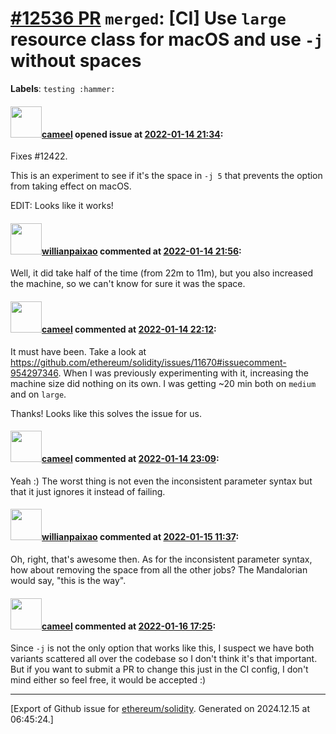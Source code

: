 # [\#12536 PR](https://github.com/ethereum/solidity/pull/12536) `merged`: [CI] Use `large` resource class for macOS and use `-j` without spaces
**Labels**: `testing :hammer:`


#### <img src="https://avatars.githubusercontent.com/u/137030?v=4" width="50">[cameel](https://github.com/cameel) opened issue at [2022-01-14 21:34](https://github.com/ethereum/solidity/pull/12536):

Fixes #12422.

This is an experiment to see if it's the space in `-j 5` that prevents the option from taking effect on macOS.

EDIT: Looks like it works!

#### <img src="https://avatars.githubusercontent.com/u/201236?u=efb457efc42d282fcc992c65d3c48a343cc49d27&v=4" width="50">[willianpaixao](https://github.com/willianpaixao) commented at [2022-01-14 21:56](https://github.com/ethereum/solidity/pull/12536#issuecomment-1013500425):

Well, it did take half of the time (from 22m to 11m), but you also increased the machine, so we can't know for sure it was the space.

#### <img src="https://avatars.githubusercontent.com/u/137030?v=4" width="50">[cameel](https://github.com/cameel) commented at [2022-01-14 22:12](https://github.com/ethereum/solidity/pull/12536#issuecomment-1013508220):

It must have been. Take a look at https://github.com/ethereum/solidity/issues/11670#issuecomment-954297346. When I was previously experimenting with it, increasing the machine size did nothing on its own. I was getting ~20 min both on `medium` and on `large`.

Thanks! Looks like this solves the issue for us.

#### <img src="https://avatars.githubusercontent.com/u/137030?v=4" width="50">[cameel](https://github.com/cameel) commented at [2022-01-14 23:09](https://github.com/ethereum/solidity/pull/12536#issuecomment-1013533684):

Yeah :) The worst thing is not even the inconsistent parameter syntax but that it just ignores it instead of failing.

#### <img src="https://avatars.githubusercontent.com/u/201236?u=efb457efc42d282fcc992c65d3c48a343cc49d27&v=4" width="50">[willianpaixao](https://github.com/willianpaixao) commented at [2022-01-15 11:37](https://github.com/ethereum/solidity/pull/12536#issuecomment-1013666919):

Oh, right, that's awesome then.
As for the  inconsistent parameter syntax, how about removing the space from all the other jobs?
The Mandalorian would say, "this is the way".

#### <img src="https://avatars.githubusercontent.com/u/137030?v=4" width="50">[cameel](https://github.com/cameel) commented at [2022-01-16 17:25](https://github.com/ethereum/solidity/pull/12536#issuecomment-1013917475):

Since `-j` is not the only option that works like this, I suspect we have both variants scattered all over the codebase so I don't think it's that important. But if you want to submit a PR to change this just in the CI config, I don't mind either so feel free, it would be accepted :)


-------------------------------------------------------------------------------



[Export of Github issue for [ethereum/solidity](https://github.com/ethereum/solidity). Generated on 2024.12.15 at 06:45:24.]
